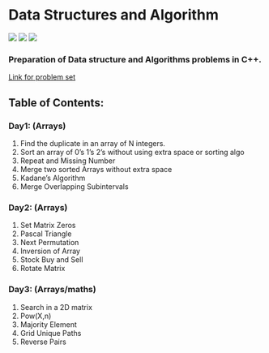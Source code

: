 # Data Structures and Algorithm
<img src="https://img.shields.io/badge/C%2B%2B-00599C?style=for-the-badge&logo=c%2B%2B&logoColor=white"> <img src="https://img.shields.io/badge/sublime_text-%23575757.svg?&style=for-the-badge&logo=sublime-text&logoColor=important"> <img src="https://img.shields.io/badge/Stack_Overflow-FE7A16?style=for-the-badge&logo=stack-overflow&logoColor=white">
### Preparation of Data structure and Algorithms problems in C++.
[Link for problem set](https://docs.google.com/document/d/1SM92efk8oDl8nyVw8NHPnbGexTS9W-1gmTEYfEurLWQ/edit)
## Table of Contents:

### Day1: (Arrays) 
  1. Find   the   duplicate   in   an   array   of   N   integers.   
  2. Sort   an   array   of   0’s   1’s   2’s   without   using   extra   space   or   sorting   algo   
  3. Repeat   and   Missing   Number   
  4. Merge   two   sorted   Arrays   without   extra   space   
  5. Kadane’s   Algorithm   
  6. Merge   Overlapping   Subintervals 
  
### Day2: (Arrays) 
  1. Set Matrix Zeros 
  2. Pascal Triangle 
  3. Next Permutation 
  4. Inversion of Array
  5. Stock Buy and Sell 
  6. Rotate Matrix 

### Day3: (Arrays/maths)
  1. Search in a 2D matrix 
  2. Pow(X,n)  
  3. Majority Element
  4. Grid Unique Paths 
  5. Reverse Pairs 

